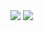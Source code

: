 <img allign="left" src="https://github-readme-stats.vercel.app/api/top-langs/?username=rivit98&layout=compact"/>


<img allign="right" src="https://github-readme-stats.vercel.app/api?username=rivit98&count_private=true&show_icons=true&text_color=718096&bg_color=ffffff"/>
